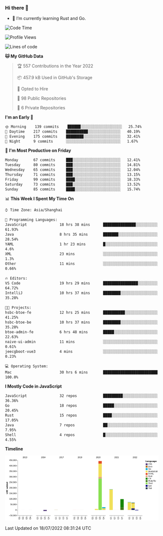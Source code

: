 ### Hi there 👋

- 🌱 I’m currently learning Rust and Go.

<!--START_SECTION:waka-->
![Code Time](http://img.shields.io/badge/Code%20Time-586%20hrs%2058%20mins-blue)

![Profile Views](http://img.shields.io/badge/Profile%20Views-0-blue)

![Lines of code](https://img.shields.io/badge/From%20Hello%20World%20I%27ve%20Written-895%20Thousand%20lines%20of%20code-blue)

**🐱 My GitHub Data** 

> 🏆 557 Contributions in the Year 2022
 > 
> 📦 457.9 kB Used in GitHub's Storage 
 > 
> 💼 Opted to Hire
 > 
> 📜 98 Public Repositories 
 > 
> 🔑 6 Private Repositories  
 > 
**I'm an Early 🐤** 

```text
🌞 Morning    139 commits    ██████░░░░░░░░░░░░░░░░░░░   25.74% 
🌆 Daytime    217 commits    ██████████░░░░░░░░░░░░░░░   40.19% 
🌃 Evening    175 commits    ████████░░░░░░░░░░░░░░░░░   32.41% 
🌙 Night      9 commits      ░░░░░░░░░░░░░░░░░░░░░░░░░   1.67%

```
📅 **I'm Most Productive on Friday** 

```text
Monday       67 commits     ███░░░░░░░░░░░░░░░░░░░░░░   12.41% 
Tuesday      80 commits     ███░░░░░░░░░░░░░░░░░░░░░░   14.81% 
Wednesday    65 commits     ███░░░░░░░░░░░░░░░░░░░░░░   12.04% 
Thursday     71 commits     ███░░░░░░░░░░░░░░░░░░░░░░   13.15% 
Friday       99 commits     ████░░░░░░░░░░░░░░░░░░░░░   18.33% 
Saturday     73 commits     ███░░░░░░░░░░░░░░░░░░░░░░   13.52% 
Sunday       85 commits     ████░░░░░░░░░░░░░░░░░░░░░   15.74%

```


📊 **This Week I Spent My Time On** 

```text
⌚︎ Time Zone: Asia/Shanghai

💬 Programming Languages: 
JavaScript               18 hrs 38 mins      ███████████████░░░░░░░░░░   61.93% 
Java                     8 hrs 35 mins       ███████░░░░░░░░░░░░░░░░░░   28.54% 
YAML                     1 hr 23 mins        █░░░░░░░░░░░░░░░░░░░░░░░░   4.6% 
XML                      23 mins             ░░░░░░░░░░░░░░░░░░░░░░░░░   1.3% 
Other                    11 mins             ░░░░░░░░░░░░░░░░░░░░░░░░░   0.66%

🔥 Editors: 
VS Code                  19 hrs 29 mins      ████████████████░░░░░░░░░   64.72% 
IntelliJ                 10 hrs 37 mins      ████████░░░░░░░░░░░░░░░░░   35.28%

🐱‍💻 Projects: 
hsbc-btoe-fe             12 hrs 25 mins      ██████████░░░░░░░░░░░░░░░   41.25% 
hsbc-btoe-be             10 hrs 37 mins      ████████░░░░░░░░░░░░░░░░░   35.28% 
btoe-admin-fe            6 hrs 48 mins       █████░░░░░░░░░░░░░░░░░░░░   22.63% 
naive-ui-admin           11 mins             ░░░░░░░░░░░░░░░░░░░░░░░░░   0.61% 
jeecgboot-vue3           4 mins              ░░░░░░░░░░░░░░░░░░░░░░░░░   0.23%

💻 Operating System: 
Mac                      30 hrs 6 mins       █████████████████████████   100.0%

```

**I Mostly Code in JavaScript** 

```text
JavaScript               32 repos            █████████░░░░░░░░░░░░░░░░   36.36% 
Go                       18 repos            █████░░░░░░░░░░░░░░░░░░░░   20.45% 
Rust                     15 repos            ████░░░░░░░░░░░░░░░░░░░░░   17.05% 
Java                     7 repos             ██░░░░░░░░░░░░░░░░░░░░░░░   7.95% 
Shell                    4 repos             █░░░░░░░░░░░░░░░░░░░░░░░░   4.55%

```


**Timeline**

![Chart not found](https://raw.githubusercontent.com/elton/elton/main/charts/bar_graph.png) 


 Last Updated on 18/07/2022 08:31:24 UTC
<!--END_SECTION:waka-->

<!--
**elton/elton** is a ✨ _special_ ✨ repository because its `README.md` (this file) appears on your GitHub profile.

Here are some ideas to get you started:

- 🔭 I’m currently working on ...
- 🌱 I’m currently learning ...
- 👯 I’m looking to collaborate on ...
- 🤔 I’m looking for help with ...
- 💬 Ask me about ...
- 📫 How to reach me: ...
- 😄 Pronouns: ...
- ⚡ Fun fact: ...
-->
